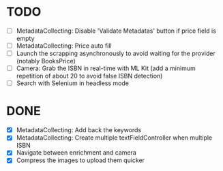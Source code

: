 # TODO

* [ ] MetadataCollecting: Disable 'Validate Metadatas' button if price field is empty
* [ ] MetadataCollecting: Price auto fill
* [ ] Launch the scrapping asynchronously to avoid waiting for the provider (notably BooksPrice)
* [ ] Camera: Grab the ISBN in real-time with ML Kit (add a minimum repetition of about 20 to avoid false ISBN detection)
* [ ] Search with Selenium in headless mode

# DONE

* [x] MetadataCollecting: Add back the keywords
* [x] MetadataCollecting: Create multiple textFieldController when multiple ISBN
* [x] Navigate between enrichment and camera
* [x] Compress the images to upload them quicker